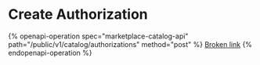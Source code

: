 # Create Authorization

{% openapi-operation spec="marketplace-catalog-api" path="/public/v1/catalog/authorizations" method="post" %}
[Broken link](broken-reference)
{% endopenapi-operation %}
